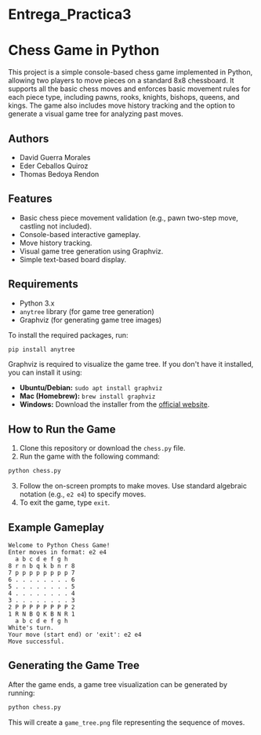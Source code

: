 # Entrega_Practica3

# Chess Game in Python

This project is a simple console-based chess game implemented in Python, allowing two players to move pieces on a standard 8x8 chessboard. It supports all the basic chess moves and enforces basic movement rules for each piece type, including pawns, rooks, knights, bishops, queens, and kings. The game also includes move history tracking and the option to generate a visual game tree for analyzing past moves.

## Authors

* David Guerra Morales
* Eder Ceballos Quiroz
* Thomas Bedoya Rendon

## Features

* Basic chess piece movement validation (e.g., pawn two-step move, castling not included).
* Console-based interactive gameplay.
* Move history tracking.
* Visual game tree generation using Graphviz.
* Simple text-based board display.

## Requirements

* Python 3.x
* `anytree` library (for game tree generation)
* Graphviz (for generating game tree images)

To install the required packages, run:

```bash
pip install anytree
```

Graphviz is required to visualize the game tree. If you don't have it installed, you can install it using:

* **Ubuntu/Debian:** `sudo apt install graphviz`
* **Mac (Homebrew):** `brew install graphviz`
* **Windows:** Download the installer from the [official website](https://graphviz.org/download/).

## How to Run the Game

1. Clone this repository or download the `chess.py` file.
2. Run the game with the following command:

```bash
python chess.py
```

3. Follow the on-screen prompts to make moves. Use standard algebraic notation (e.g., `e2 e4`) to specify moves.
4. To exit the game, type `exit`.

## Example Gameplay

```plaintext
Welcome to Python Chess Game!
Enter moves in format: e2 e4
  a b c d e f g h
8 r n b q k b n r 8
7 p p p p p p p p 7
6 . . . . . . . . 6
5 . . . . . . . . 5
4 . . . . . . . . 4
3 . . . . . . . . 3
2 P P P P P P P P 2
1 R N B Q K B N R 1
  a b c d e f g h
White's turn.
Your move (start end) or 'exit': e2 e4
Move successful.
```

## Generating the Game Tree

After the game ends, a game tree visualization can be generated by running:

```bash
python chess.py
```

This will create a `game_tree.png` file representing the sequence of moves.



